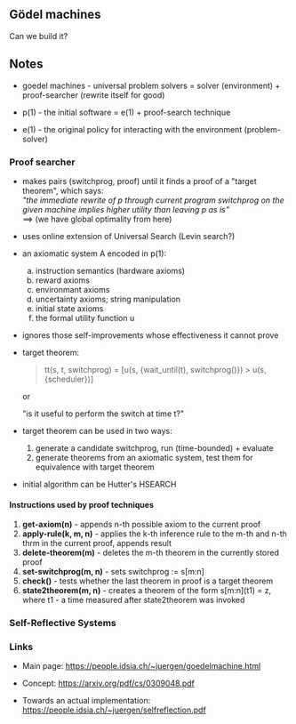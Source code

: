 ## Gödel machines

Can we build it?

## Notes

- goedel machines - universal problem solvers = solver (environment) + proof-searcher (rewrite itself for good)

- p(1) - the initial software = e(1) + proof-search technique

- e(1) - the original policy for interacting with the environment (problem-solver)

### Proof searcher

- makes pairs (switchprog, proof) until it finds a proof of a "target theorem", which says:\
  _"the immediate rewrite of p through current program switchprog on the given machine implies higher utility than leaving p as is"_\
  ==> (we have global optimality from here)

- uses online extension of Universal Search (Levin search?)

- an axiomatic system A encoded in p(1):
  <ol type="a">
  <li> instruction semantics (hardware axioms) </li>
  <li> reward axioms </li>
  <li> environmant axioms </li>
  <li> uncertainty axioms; string manipulation </li>
  <li> initial state axioms </li>
  <li> the formal utility function u </li>
  </ol>

- ignores those self-improvements whose effectiveness it cannot prove

- target theorem:<br>
    > tt(s, t, switchprog) = [u(s, {wait_until(t), switchprog()}) > u(s, {scheduler})]

  or

  "is it useful to perform the switch at time t?"

- target theorem can be used in two ways:

  1. generate a candidate switchprog, run (time-bounded) + evaluate
  2. generate theorems from an axiomatic system, test them for equivalence with target theorem

- initial algorithm can be Hutter's HSEARCH


#### Instructions used by proof techniques

1. **get-axiom(n)** - appends n-th possible axiom to the current proof 
2. **apply-rule(k, m, n)** - applies the k-th inference rule to the m-th and n-th thrm in the current proof, appends result
3. **delete-theorem(m)** - deletes the m-th theorem in the currently stored proof
4. **set-switchprog(m, n)** - sets switchprog := s[m:n]
5. **check()** - tests whether the last theorem in proof is a target theorem
6. **state2theorem(m, n)** - creates a theorem of the form s\[m:n\](t1) = z, where t1 - a time measured after state2theorem was invoked

### Self-Reflective Systems



### Links

- Main page: https://people.idsia.ch/~juergen/goedelmachine.html

- Concept: https://arxiv.org/pdf/cs/0309048.pdf

- Towards an actual implementation: https://people.idsia.ch/~juergen/selfreflection.pdf

